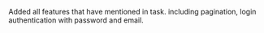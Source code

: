 Added all features that have mentioned in task. 
including pagination, login authentication with password and email.
